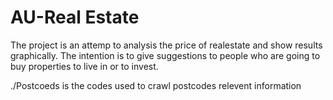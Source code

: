 # AU-Real Estate
The project is an attemp to analysis the price of realestate and show results graphically. The intention is to give suggestions to people who are going to buy properties to live in or to invest. 

./Postcoeds is the codes used to crawl postcodes relevent information

